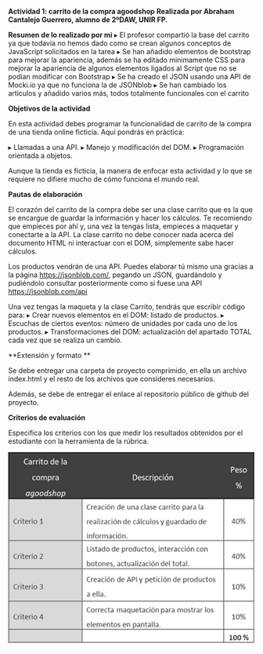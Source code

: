 **Actividad 1: carrito de la compra agoodshop**
**Realizada por Abraham Cantalejo Guerrero, alumno de 2ºDAW, UNIR FP.**

**Resumen de lo realizado por mi**
▸ El profesor compartió la base del carrito ya que todavia no hemos dado como se crean algunos conceptos de JavaScript solicitados en la tarea
▸ Se han añadido elementos de bootstrap para mejorar la apariencia, además se ha editado minimamente CSS para mejorar la apariencia de algunos elementos ligados al Script que no se podian modificar con Bootstrap
▸ Se ha creado el JSON usando una API de Mocki.io ya que no funciona la de JSONblob
▸ Se han cambiado los articulos y añadido varios más, todos totalmente funcionales con el carrito

**Objetivos de la actividad**

En esta actividad debes programar la funcionalidad de carrito de la compra de una tienda online ficticia. Aquí pondrás en práctica:

▸	Llamadas a una API.
▸	Manejo y modificación del DOM.
▸	Programación orientada a objetos.

Aunque la tienda es ficticia, la manera de enfocar esta actividad y lo que se requiere no difiere mucho de cómo funciona el mundo real.

**Pautas de elaboración**

El corazón del carrito de la compra debe ser una clase carrito que es la que se encargue de guardar la información y hacer los cálculos. Te recomiendo que empieces por ahí y, una vez la tengas lista, empieces a maquetar y conectarte a la API. La clase carrito no debe conocer nada acerca del documento HTML ni interactuar con el DOM, simplemente sabe hacer cálculos.

Los productos vendrán de una API. Puedes elaborar tú mismo una gracias a la página https://jsonblob.com/, pegando un JSON, guardándolo y pudiéndolo consultar posteriormente como si fuese una API https://jsonblob.com/api

Una vez tengas la maqueta y la clase Carrito, tendrás que escribir código para:
▸	Crear nuevos elementos en el DOM: listado de productos.
▸	Escuchas de ciertos eventos: número de unidades por cada uno de los productos.
▸	Transformaciones del DOM: actualización del apartado TOTAL cada vez que se realiza un cambio.

**Extensión y formato **

Se debe entregar una carpeta de proyecto comprimido, en ella un archivo index.html y el resto de los archivos que consideres necesarios.

Además, se debe de entregar el enlace al repositorio público de github del proyecto.

**Criterios de evaluación**

Especifica los criterios con los que medir los resultados obtenidos por el estudiante con la herramienta de la rúbrica.

![alt text](image.png)